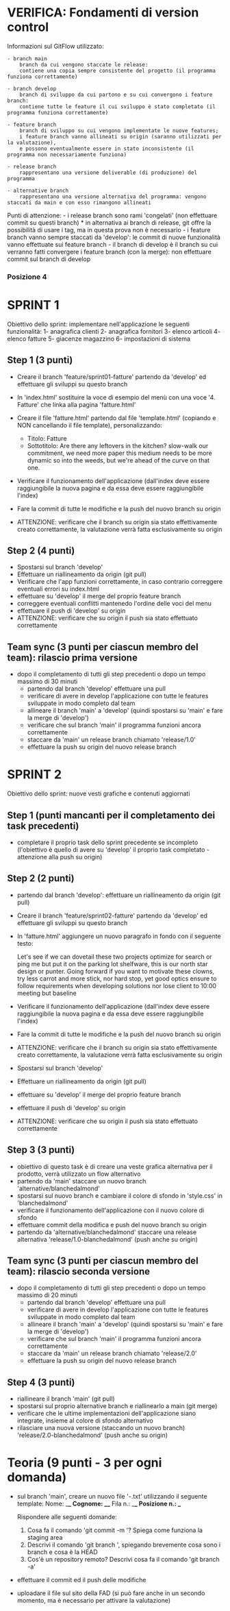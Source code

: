 # VERIFICA: Fondamenti di version control

Informazioni sul GitFlow utilizzato:

    - branch main
        branch da cui vengono staccate le release:
        contiene una copia sempre consistente del progetto (il programma funziona correttamente)

    - branch develop
        branch di sviluppo da cui partono e su cui convergono i feature branch:
        contiene tutte le feature il cui sviluppo è stato completato (il programma funziona correttamente)

    - feature branch
        branch di sviluppo su cui vengono implementate le nuove features;
        i feature branch vanno allineati su origin (saranno utilizzati per la valutazione),
        e possono eventualmente essere in stato inconsistente (il programma non necessariamente funziona)

    - release branch
        rappresentano una versione deliverable (di produzione) del programma

    - alternative branch
        rappresentano una versione alternativa del programma: vengono staccati da main e con esso rimangono allineati

Punti di attenzione: - i release branch sono rami 'congelati' (non effettuare commit su questi branch) \* in alternativa ai branch di release, git offre la possibilità di usare i tag, ma in questa prova non è necessario - i feature branch vanno sempre staccati da 'develop': le commit di nuove funzionalità vanno effettuate sui feature branch - il branch di develop è il branch su cui verranno fatti convergere i feature branch (con la merge): non effettuare commit
sul branch di develop

### Posizione 4

# SPRINT 1

Obiettivo dello sprint: implementare nell'applicazione le seguenti funzionalità:
1- anagrafica clienti
2- anagrafica fornitori
3- elenco articoli
4- elenco fatture
5- giacenze magazzino
6- impostazioni di sistema

## Step 1 (3 punti)

- Creare il branch 'feature/sprint01-fatture' partendo da 'develop' ed effettuare gli sviluppi su questo branch
- In 'index.html' sostituire la voce di esempio del menù con una voce '4. Fatture' che linka alla pagina 'fatture.html'
- Creare il file 'fatture.html' partendo dal file 'template.html' (copiando e NON cancellando il file template), personalizzando:

  - Titolo: Fatture
  - Sottotitolo:
    Are there any leftovers in the kitchen? slow-walk our commitment,
    we need more paper this medium needs to be more dynamic so into the weeds,
    but we're ahead of the curve on that one.

- Verificare il funzionamento dell'applicazione (dall'index deve essere raggiungibile la nuova pagina e da essa deve essere raggiungibile l'index)
- Fare la commit di tutte le modifiche e la push del nuovo branch su origin
- ATTENZIONE: verificare che il branch su origin sia stato effettivamente creato correttamente, la valutazione verrà fatta esclusivamente su origin

## Step 2 (4 punti)

- Spostarsi sul branch 'develop'
- Effettuare un riallineamento da origin (git pull)
- Verificare che l'app funzioni correttamente, in caso contrario correggere eventuali errori su index.html
- effettuare su 'develop' il merge del proprio feature branch
- correggere eventuali conflitti mantenedo l'ordine delle voci del menu
- effettuare il push di 'develop' su origin
- ATTENZIONE: verificare che su origin il push sia stato effettuato correttamente

## Team sync (3 punti per ciascun membro del team): rilascio prima versione

- dopo il completamento di tutti gli step precedenti o dopo un tempo massimo di 30 minuti
  - partendo dal branch 'develop' effettuare una pull
  - verificare di avere in develop l'applicazione con tutte le features sviluppate in modo completo dal team
  - allineare il branch 'main' a 'develop' (quindi spostarsi su 'main' e fare la merge di 'develop')
  - verificare che sul branch 'main' il programma funzioni ancora correttamente
  - staccare da 'main' un release branch chiamato 'release/1.0'
  - effettuare la push su origin del nuovo release branch

# SPRINT 2

Obiettivo dello sprint: nuove vesti grafiche e contenuti aggiornati

## Step 1 (punti mancanti per il completamento dei task precedenti)

- completare il proprio task dello sprint precedente se incompleto (l'obiettivo è quello di avere su 'develop' il proprio task completato - attenzione alla push su origin)

## Step 2 (2 punti)

- partendo dal branch 'develop': effettuare un riallineamento da origin (git pull)
- Creare il branch 'feature/sprint02-fatture' partendo da 'develop' ed effettuare gli sviluppi su questo branch
- In 'fatture.html' aggiungere un nuovo paragrafo in fondo con il seguente testo:

  Let's see if we can dovetail these two projects optimize for search or ping me but put
  it on the parking lot shelfware, this is our north star design or punter.
  Going forward if you want to motivate these clowns, try less carrot and more stick,
  nor hard stop, yet good optics ensure to follow requirements when developing solutions
  nor lose client to 10:00 meeting but baseline

- Verificare il funzionamento dell'applicazione (dall'index deve essere raggiungibile la nuova pagina e da essa deve essere raggiungibile l'index)
- Fare la commit di tutte le modifiche e la push del nuovo branch su origin
- ATTENZIONE: verificare che il branch su origin sia stato effettivamente creato correttamente, la valutazione verrà fatta esclusivamente su origin
- Spostarsi sul branch 'develop'
- Effettuare un riallineamento da origin (git pull)
- effettuare su 'develop' il merge del proprio feature branch
- effettuare il push di 'develop' su origin
- ATTENZIONE: verificare che su origin il push sia stato effettuato correttamente

## Step 3 (3 punti)

- obiettivo di questo task è di creare una veste grafica alternativa per il prodotto, verrà utilizzato un flow alternativo
- partendo da 'main' staccare un nuovo branch 'alternative/blanchedalmond'
- spostarsi sul nuovo branch e cambiare il colore di sfondo in 'style.css' in 'blanchedalmond'
- verificare il funzionamento dell'applicazione con il nuovo colore di sfondo
- effettuare commit della modifica e push del nuovo branch su origin
- partendo da 'alternative/blanchedalmond' staccare una release alternativa 'release/1.0-blanchedalmond' (push anche su origin)

## Team sync (3 punti per ciascun membro del team): rilascio seconda versione

- dopo il completamento di tutti gli step precedenti o dopo un tempo massimo di 20 minuti
  - partendo dal branch 'develop' effettuare una pull
  - verificare di avere in develop l'applicazione con tutte le features sviluppate in modo completo dal team
  - allineare il branch 'main' a 'develop' (quindi spostarsi su 'main' e fare la merge di 'develop')
  - verificare che sul branch 'main' il programma funzioni ancora correttamente
  - staccare da 'main' un release branch chiamato 'release/2.0'
  - effettuare la push su origin del nuovo release branch

## Step 4 (3 punti)

- riallineare il branch 'main' (git pull)
- spostarsi sul proprio alternative branch e riallinearlo a main (git merge)
- verificare che le ultime implementazioni dell'applicazione siano integrate, insieme al colore di sfondo alternativo
- rilasciare una nuova versione (staccando un nuovo branch) 'release/2.0-blanchedalmond' (push anche su origin)

# Teoria (9 punti - 3 per ogni domanda)

- sul branch 'main', creare un nuovo file '<nome>-<cognome>.txt' utilizzando il seguente template:
  Nome: \_**\_
  Cognome: \_\_**
  Fila n.: \_**_
  Posizione n.: _**

  Rispondere alle seguenti domande:

  1. Cosa fa il comando 'git commit -m <commento>'? Spiega come funziona la staging area
  2. Descrivi il comando 'git branch <nuovo branch>', spiegando brevemente cosa sono i branch e cosa è la HEAD
  3. Cos'è un repository remoto? Descrivi cosa fa il comando 'git branch -a'

- effettuare il commit ed il push delle modifiche
- uploadare il file sul sito della FAD (si può fare anche in un secondo momento, ma è necessario per attivare la valutazione)
